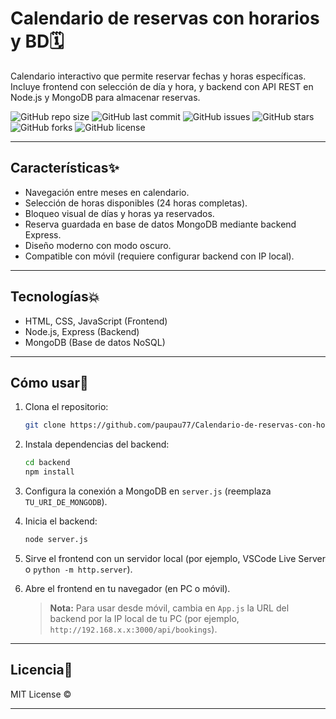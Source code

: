 # Calendario de reservas con horarios y BD🗓️

Calendario interactivo que permite reservar fechas y horas específicas.  
Incluye frontend con selección de día y hora, y backend con API REST en Node.js y MongoDB para almacenar reservas.

![GitHub repo size](https://img.shields.io/github/repo-size/paupau77/Calendario-de-reservas-con-horarios-y-BD)
![GitHub last commit](https://img.shields.io/github/last-commit/paupau77/Calendario-de-reservas-con-horarios-y-BD)
![GitHub issues](https://img.shields.io/github/issues/paupau77/Calendario-de-reservas-con-horarios-y-BD)
![GitHub stars](https://img.shields.io/github/stars/paupau77/Calendario-de-reservas-con-horarios-y-BD?style=social)
![GitHub forks](https://img.shields.io/github/forks/paupau77/Calendario-de-reservas-con-horarios-y-BD?style=social)
![GitHub license](https://img.shields.io/github/license/paupau77/Calendario-de-reservas-con-horarios-y-BD)

---

## Características✨

- Navegación entre meses en calendario.  
- Selección de horas disponibles (24 horas completas).  
- Bloqueo visual de días y horas ya reservados.  
- Reserva guardada en base de datos MongoDB mediante backend Express.  
- Diseño moderno con modo oscuro.  
- Compatible con móvil (requiere configurar backend con IP local).

---

## Tecnologías💥

- HTML, CSS, JavaScript (Frontend)  
- Node.js, Express (Backend)  
- MongoDB (Base de datos NoSQL)

---

## Cómo usar🤔

1. Clona el repositorio:

   ```bash
   git clone https://github.com/paupau77/Calendario-de-reservas-con-horarios-y-BD.git
   ```

2. Instala dependencias del backend:

   ```bash
   cd backend
   npm install
   ```

3. Configura la conexión a MongoDB en `server.js` (reemplaza `TU_URI_DE_MONGODB`).

4. Inicia el backend:

   ```bash
   node server.js
   ```

5. Sirve el frontend con un servidor local (por ejemplo, VSCode Live Server o `python -m http.server`).

6. Abre el frontend en tu navegador (en PC o móvil).  
   > **Nota:** Para usar desde móvil, cambia en `App.js` la URL del backend por la IP local de tu PC (por ejemplo, `http://192.168.x.x:3000/api/bookings`).

---

## Licencia💜

MIT License ©

---
